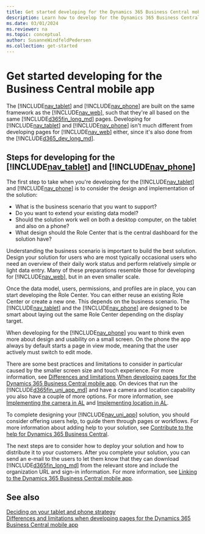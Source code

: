 ```yaml
---
title: Get started developing for the Dynamics 365 Business Central mobile app
description: Learn how to develop for the Dynamics 365 Business Central Mobile App with this comprehensive guide. Includes design tips, best practices, and deployment steps.
ms.date: 03/01/2024
ms.reviewer: na
ms.topic: conceptual
author: SusanneWindfeldPedersen
ms.collection: get-started
---
```


# Get started developing for the Business Central mobile app

The [!INCLUDE[nav_tablet](includes/nav_tablet_md.md)] and [!INCLUDE[nav_phone](includes/nav_phone_md.md)] are built on the same framework as the [!INCLUDE[nav_web](includes/nav_web_md.md)], such that they're all based on the same [!INCLUDE[d365fin_long_md](includes/d365fin_long_md.md)] pages. Developing for [!INCLUDE[nav_tablet](includes/nav_tablet_md.md)] and [!INCLUDE[nav_phone](includes/nav_phone_md.md)] isn't much different from developing pages for [!INCLUDE[nav_web](includes/nav_web_md.md)] either, since it's also done from the [!INCLUDE[d365_dev_long_md](includes/d365_dev_long_md.md)].  

## Steps for developing for the [!INCLUDE[nav_tablet](includes/nav_tablet_md.md)] and [!INCLUDE[nav_phone](includes/nav_phone_md.md)]

The first step to take when you're developing for the [!INCLUDE[nav_tablet](includes/nav_tablet_md.md)] and [!INCLUDE[nav_phone](includes/nav_phone_md.md)] is to consider the design and implementation of the solution:  
  
- What is the business scenario that you want to support?  
- Do you want to extend your existing data model?  
- Should the solution work well on both a desktop computer, on the tablet and also on a phone?  
- What design should the Role Center that is the central dashboard for the solution have?  
  
Understanding the business scenario is important to build the best solution. Design your solution for users who are most typically occasional users who need an overview of their daily work status and perform relatively simple or light data entry. Many of these preparations resemble those for developing for [!INCLUDE[nav_web](includes/nav_web_md.md)], but in an even smaller scale. <!--For more information, see [Developing for the Dynamics 365 Business Central Web Client](Developing-for-the-Microsoft-Dynamics-NAV-Web-Client.md).-->  
  
Once the data model, users, permissions, and profiles are in place, you can start developing the Role Center. You can either reuse an existing Role Center or create a new one. This depends on the business scenario. The [!INCLUDE[nav_tablet](includes/nav_tablet_md.md)] and the [!INCLUDE[nav_phone](includes/nav_phone_md.md)] are designed to be smart about laying out the same Role Center depending on the display target. 
<!--For a walkthrough that illustrates how to create a new Role Center specifically for the [!INCLUDE[nav_tablet](includes/nav_tablet_md.md)], see [Example: Developing a Sales Rep Role Center for the Dynamics 365 Business Central Tablet Client](devenv-walkthrough-developing-sales-rep-rolecenter-business-central-tablet-client.md). -->
 
When developing for the [!INCLUDE[nav_phone](includes/nav_phone_md.md)] you want to think even more about design and usability on a small screen. On the phone the app always by default starts a page in view mode, meaning that the user actively must switch to edit mode. 
  
There are some best practices and limitations to consider in particular caused by the smaller screen size and touch experience. For more information, see [Differences and limitations When developing pages for the Dynamics 365 Business Central mobile app](devenv-differences-and-limitations-developing-pages-business-central-mobile-app.md). On devices that run the [!INCLUDE[d365fin_uni_app_md](includes/d365fin_uni_app_md.md)] and have a camera and location capability you also have a couple of more options. For more information, see [Implementing the camera in AL](devenv-implement-camera-al.md) and [Implementing location in AL](devenv-implement-location-al.md).  

To complete designing your [!INCLUDE[nav_uni_app](includes/nav_uni_app_md.md)] solution, you should consider offering users help, to guide them through pages or workflows. For more information about adding help to your solution, see [Contribute to the help for Dynamics 365 Business Central](../help/contributor-guide.md).
  
The next steps are to consider how to deploy your solution and how to distribute it to your customers. After you complete your solution, you can send an e-mail to the users to let them know that they can download [!INCLUDE[d365fin_long_md](includes/d365fin_long_md.md)] from the relevant store and include the organization URL and sign-in information. For more information, see [Linking to the Dynamics 365 Business Central mobile app](devenv-link-to-mobile-app.md).  
  
## See also

[Deciding on your tablet and phone strategy](devenv-deciding-on-tablet-and-phone-strategy.md)  
[Differences and limitations when developing pages for the Dynamics 365 Business Central mobile app](devenv-differences-and-limitations-developing-pages-business-central-mobile-app.md)  
<!--[Example: Developing a Sales Rep Role Center for the Dynamics 365 Business Central Tablet Client](devenv-walkthrough-developing-sales-rep-rolecenter-business-central-tablet-client.md)-->